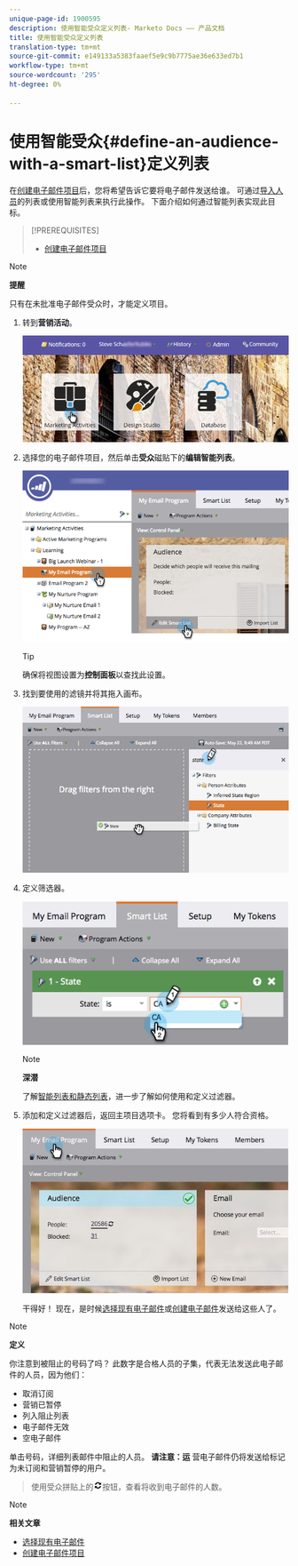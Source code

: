 ```yaml
---
unique-page-id: 1900595
description: 使用智能受众定义列表- Marketo Docs —— 产品文档
title: 使用智能受众定义列表
translation-type: tm+mt
source-git-commit: e149133a5383faaef5e9c9b7775ae36e633ed7b1
workflow-type: tm+mt
source-wordcount: '295'
ht-degree: 0%

---
```



# 使用智能受众{#define-an-audience-with-a-smart-list}定义列表

在[创建电子邮件项目](../../../../product-docs/email-marketing/email-programs/creating-an-email-program/create-an-email-program.md)后，您将希望告诉它要将电子邮件发送给谁。 可通过[导入人员](define-an-audience-by-importing-a-list.md)的列表或使用智能列表来执行此操作。 下面介绍如何通过智能列表实现此目标。

>[!PREREQUISITES]
>
>* [创建电子邮件项目](../../../../product-docs/email-marketing/email-programs/creating-an-email-program/create-an-email-program.md)

>



>[!NOTE]
>
>**提醒**
>
>只有在未批准电子邮件受众时，才能定义项目。

1. 转到&#x200B;**营销活动**。

   ![](assets/login-marketing-activities.png)

1. 选择您的电子邮件项目，然后单击&#x200B;**受众**&#x200B;磁贴下的&#x200B;**编辑智能列表**。

   ![](assets/2017-05-22-09-46-37.png)

   >[!TIP]
   >
   >确保将视图设置为&#x200B;**控制面板**&#x200B;以查找此设置。

1. 找到要使用的滤镜并将其拖入画布。

   ![](assets/dragstate.png)

1. 定义筛选器。

   ![](assets/image2014-9-12-11-3a1-3a14.png)

   >[!NOTE]
   >
   >**深潜**
   >
   >
   >了解[智能列表和静态列表](http://docs.marketo.com/display/docs/smart+lists+and+static+lists)，进一步了解如何使用和定义过滤器。

1. 添加和定义过滤器后，返回主项目选项卡。 您将看到有多少人符合资格。

   ![](assets/myemailprogram.jpg)

   干得好！ 现在，是时候[选择现有电子邮件](../../../../product-docs/email-marketing/email-programs/email-program-actions/choose-an-existing-email.md)或[创建电子邮件](../../../../product-docs/email-marketing/email-programs/email-program-actions/create-an-email-for-an-email-program.md)发送给这些人了。

>[!NOTE]
>
>**定义**
>
>你注意到被阻止的号码了吗？ 此数字是合格人员的子集，代表无法发送此电子邮件的人员，因为他们：
>
>* 取消订阅
>* 营销已暂停
>* 列入阻止列表
>* 电子邮件无效
>* 空电子邮件

>
>
单击号码，详细列表邮件中阻止的人员。 **请注意：运** 营电子邮件仍将发送给标记为未订阅和营销暂停的用户。
>
>使用受众拼贴上的![—](assets/image2014-10-23-16-3a32-3a36.png)按钮，查看将收到电子邮件的人数。

>[!NOTE]
>
>**相关文章**
>
>* [选择现有电子邮件](../../../../product-docs/email-marketing/email-programs/email-program-actions/choose-an-existing-email.md)
>* [创建电子邮件项目](../../../../product-docs/email-marketing/email-programs/email-program-actions/create-an-email-for-an-email-program.md)

>



